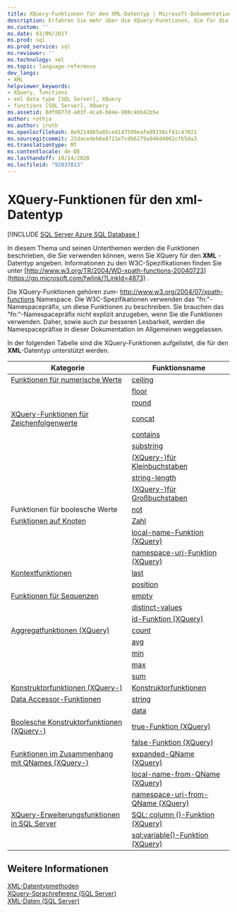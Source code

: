 ```yaml
---
title: XQuery-Funktionen für den XML-Datentyp | Microsoft-Dokumentation
description: Erfahren Sie mehr über die XQuery-Funktionen, die für die Verwendung mit dem XML-Datentyp unterstützt werden.
ms.custom: ''
ms.date: 03/09/2017
ms.prod: sql
ms.prod_service: sql
ms.reviewer: ''
ms.technology: xml
ms.topic: language-reference
dev_langs:
- XML
helpviewer_keywords:
- XQuery, functions
- xml data type [SQL Server], XQuery
- functions [SQL Server], XQuery
ms.assetid: 8df0877d-a03f-4ca9-b84e-908c4bb42b5e
author: rothja
ms.author: jroth
ms.openlocfilehash: 8e92148b5a85ced147599eafe09156cf41c47021
ms.sourcegitcommit: 22dacedeb6e8721e7cdb6279a946d4002cfb5da3
ms.translationtype: MT
ms.contentlocale: de-DE
ms.lasthandoff: 10/14/2020
ms.locfileid: "92037013"
---
```

# <a name="xquery-functions-against-the-xml-data-type"></a>XQuery-Funktionen für den xml-Datentyp
[!INCLUDE [SQL Server Azure SQL Database ](../includes/applies-to-version/sqlserver.md)]

  In diesem Thema und seinen Unterthemen werden die Funktionen beschrieben, die Sie verwenden können, wenn Sie XQuery für den **XML** -Datentyp angeben. Informationen zu den W3C-Spezifikationen finden Sie unter [http://www.w3.org/TR/2004/WD-xpath-functions-20040723](https://go.microsoft.com/fwlink/?LinkId=4873) .  
  
 Die XQuery-Funktionen gehören zum- http://www.w3.org/2004/07/xpath-functions Namespace. Die W3C-Spezifikationen verwenden das "fn:"-Namespacepräfix, um diese Funktionen zu beschreiben. Sie brauchen das "fn:"-Namespacepräfix nicht explizit anzugeben, wenn Sie die Funktionen verwenden. Daher, sowie auch zur besseren Lesbarkeit, werden die Namespacepräfixe in dieser Dokumentation im Allgemeinen weggelassen.  
  
 In der folgenden Tabelle sind die XQuery-Funktionen aufgelistet, die für den **XML**-Datentyp unterstützt werden.  
  
|Kategorie|Funktionsname|  
|--------------|-------------------|  
|[Funktionen für numerische Werte]()|[ceiling](../xquery/numeric-values-functions-ceiling.md)|  
||[floor](../xquery/numeric-values-functions-floor.md)|  
||[round](../xquery/numeric-values-functions-round.md)|  
|[XQuery-Funktionen für Zeichenfolgenwerte]()|[concat](../xquery/functions-on-string-values-concat.md)|  
||[contains](../xquery/functions-on-string-values-contains.md)|  
||[substring](../xquery/functions-on-string-values-substring.md)|  
||[&#40;XQuery-&#41;für Kleinbuchstaben ](../xquery/functions-on-string-values-lower-case.md)|  
||[string-length](../xquery/functions-on-string-values-string-length.md)|  
||[&#40;XQuery-&#41;für Großbuchstaben ](../xquery/functions-on-string-values-upper-case.md)|  
|Funktionen für boolesche Werte|[not](../xquery/functions-on-boolean-values-not-function.md)|  
|[Funktionen auf Knoten]()|[Zahl](../xquery/functions-on-nodes-number.md)|  
||[local-name-Funktion (XQuery)](../xquery/functions-on-nodes-local-name.md)|  
||[namespace-uri-Funktion (XQuery)](../xquery/functions-on-nodes-namespace-uri.md)|  
|[Kontextfunktionen]()|[last](../xquery/context-functions-last-xquery.md)|  
||[position](../xquery/context-functions-position-xquery.md)|  
|[Funktionen für Sequenzen]()|[empty](../xquery/functions-on-sequences-empty.md)|  
||[distinct-values](../xquery/functions-on-sequences-distinct-values.md)|  
||[id-Funktion (XQuery)](../xquery/functions-on-sequences-id.md)|  
|[Aggregatfunktionen &#40;XQuery&#41;]()|[count](../xquery/aggregate-functions-count.md)|  
||[avg](../xquery/aggregate-functions-avg.md)|  
||[min](../xquery/aggregate-functions-min.md)|  
||[max](../xquery/aggregate-functions-max.md)|  
||[sum](../xquery/aggregate-functions-sum.md)|  
|[Konstruktorfunktionen &#40;XQuery-&#41;](../xquery/constructor-functions-xquery.md)|[Konstruktorfunktionen](../xquery/constructor-functions-xquery.md)|  
|[Data Accessor-Funktionen](../xquery/data-accessor-functions.md)|[string](../xquery/data-accessor-functions-string-xquery.md)|  
||[data](../xquery/data-accessor-functions-data-xquery.md)|  
|[Boolesche Konstruktorfunktionen &#40;XQuery-&#41;]()|[true-Funktion (XQuery)](../xquery/boolean-constructor-functions-true-xquery.md)|  
||[false-Funktion (XQuery)](../xquery/boolean-constructor-functions-false-xquery.md)|  
|[Funktionen im Zusammenhang mit QNames &#40;XQuery-&#41;](./functions-related-to-qnames-expanded-qname.md)|[expanded-QName (XQuery)](../xquery/functions-related-to-qnames-expanded-qname.md)|  
||[local-name-from-QName (XQuery)](../xquery/functions-related-to-qnames-local-name-from-qname.md)|  
||[namespace-uri-from-QName (XQuery)](../xquery/functions-related-to-qnames-namespace-uri-from-qname.md)|  
|[XQuery-Erweiterungsfunktionen in SQL Server](./xquery-extension-functions-sql-column.md)|[SQL: column ()-Funktion (XQuery)](../xquery/xquery-extension-functions-sql-column.md)|  
||[sql:variable()-Funktion (XQuery)](../xquery/xquery-extension-functions-sql-variable.md)|  
  
## <a name="see-also"></a>Weitere Informationen  
 [XML-Datentypmethoden](../t-sql/xml/xml-data-type-methods.md)   
 [XQuery-Sprachreferenz &#40;SQL Server&#41;](../xquery/xquery-language-reference-sql-server.md)   
 [XML-Daten &#40;SQL Server&#41;](../relational-databases/xml/xml-data-sql-server.md)  
  
